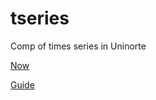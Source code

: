 # tseries
Comp of times series in Uninorte


[Now](https://raw.githack.com/keynes37/tseries/main/clases/Clase05.html)

[Guide](https://raw.githack.com/keynes37/tseries/main/GuiasdeR/Guia6.html)